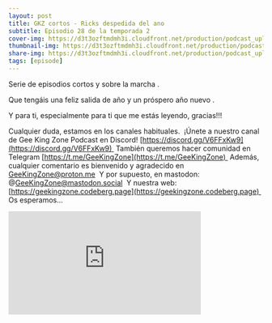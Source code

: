 ```yaml
---
layout: post
title: GKZ cortos - Ricks despedida del ano
subtitle: Episodio 28 de la temporada 2
cover-img: https://d3t3ozftmdmh3i.cloudfront.net/production/podcast_uploaded_nologo/14743809/14743809-1619370377976-ce118b9b0f9a8.jpg
thumbnail-img: https://d3t3ozftmdmh3i.cloudfront.net/production/podcast_uploaded_nologo/14743809/14743809-1619370377976-ce118b9b0f9a8.jpg
share-img: https://d3t3ozftmdmh3i.cloudfront.net/production/podcast_uploaded_nologo/14743809/14743809-1619370377976-ce118b9b0f9a8.jpg
tags: [episode]
---
```


Serie de episodios cortos y sobre la marcha .

Que tengáis una feliz salida de año y un próspero año nuevo .

Y para ti, especialmente para ti que me estás leyendo, gracias!!!

Cualquier duda, estamos en los canales habituales. 
¡Únete a nuestro canal de Gee King Zone Podcast en Discord! [https://discord.gg/V6FFxKw9](https://discord.gg/V6FFxKw9) 
También queremos hacer comunidad en Telegram [https://t.me/GeeKingZone](https://t.me/GeeKingZone) 
Además, cualquier comentario es bienvenido y agradecido en GeeKingZone@proton.me 
Y por supuesto, en mastodon: @GeeKingZone@mastodon.social 
Y nuestra web: [https://geekingzone.codeberg.page](https://geekingzone.codeberg.page) 
Os esperamos...
<iframe src='https://podcasters.spotify.com/pod/show/geekingzone/embed/episodes/GKZ-cortos---Ricks-despedida-del-ao-e1su4nd' height='204px' width='380px' frameborder='0' scrolling='no'></iframe>